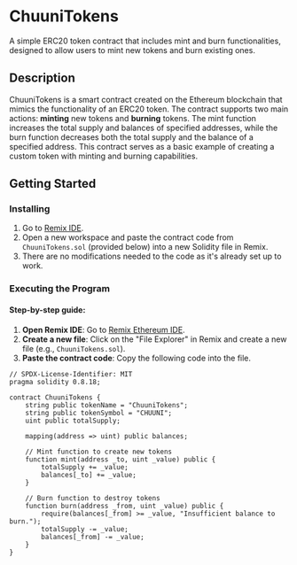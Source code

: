 # ChuuniTokens

A simple ERC20 token contract that includes mint and burn functionalities, designed to allow users to mint new tokens and burn existing ones.

## Description

ChuuniTokens is a smart contract created on the Ethereum blockchain that mimics the functionality of an ERC20 token. The contract supports two main actions: **minting** new tokens and **burning** tokens. The mint function increases the total supply and balances of specified addresses, while the burn function decreases both the total supply and the balance of a specified address. This contract serves as a basic example of creating a custom token with minting and burning capabilities.

## Getting Started

### Installing

1. Go to [Remix IDE](https://remix.ethereum.org/).
2. Open a new workspace and paste the contract code from `ChuuniTokens.sol` (provided below) into a new Solidity file in Remix.
3. There are no modifications needed to the code as it's already set up to work.

### Executing the Program

#### Step-by-step guide:

1. **Open Remix IDE**: Go to [Remix Ethereum IDE](https://remix.ethereum.org/).
2. **Create a new file**: Click on the "File Explorer" in Remix and create a new file (e.g., `ChuuniTokens.sol`).
3. **Paste the contract code**: Copy the following code into the file.

```solidity
// SPDX-License-Identifier: MIT
pragma solidity 0.8.18;

contract ChuuniTokens {
    string public tokenName = "ChuuniTokens";
    string public tokenSymbol = "CHUUNI";
    uint public totalSupply;

    mapping(address => uint) public balances;

    // Mint function to create new tokens
    function mint(address _to, uint _value) public {
        totalSupply += _value;
        balances[_to] += _value;
    }

    // Burn function to destroy tokens
    function burn(address _from, uint _value) public {
        require(balances[_from] >= _value, "Insufficient balance to burn.");
        totalSupply -= _value;
        balances[_from] -= _value;
    }
}

